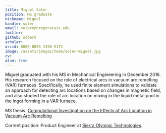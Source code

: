```yaml
---
title: Miguel Soler
position: MS graduate
nickname: Miguel
handle: soler
email: solerm@oregonstate.edu
twitter:
github: solerm
scholar:
orcid: 0000-0003-1398-5171
image: /assets/images/team/soler-miguel.jpg
cv:
alum: true
---
```

Miguel graduated with his MS in Mechanical Engineering in December 2016. His research focused on the role of electrical arcs in vacuum arc remelting (VAR) furnaces. Specifically, he used finite element simulations to validate an approach for detecting arc locations based on changes in magnetic field, and also studied the role of arc location on mixing in the liquid metal pool in the ingot forming in a VAR furnace.

<i class="fas fa-book" aria-hidden="true"></i> MS thesis: [Computational Investigation on the Effects of Arc Location in Vacuum Arc Remelting](https://ir.library.oregonstate.edu/concern/graduate_thesis_or_dissertations/79408177g)

Current position: Product Engineer at [Sierra Olympic Technologies](https://www.sierraolympic.com/).

[Quarter 6, Linh Trung Ward, Thu Duc District, Ho Chi Minh City]: http://oregonstate.edu/
[Room E5.1, Block E, University of Information Technology, VNU-HCM]: http://mime.oregonstate.edu
